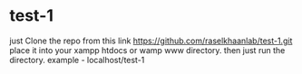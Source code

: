 # test-1
just Clone the repo from this link https://github.com/raselkhaanlab/test-1.git
place it into your xampp htdocs or wamp www directory.
then just run the directory. example - localhost/test-1
